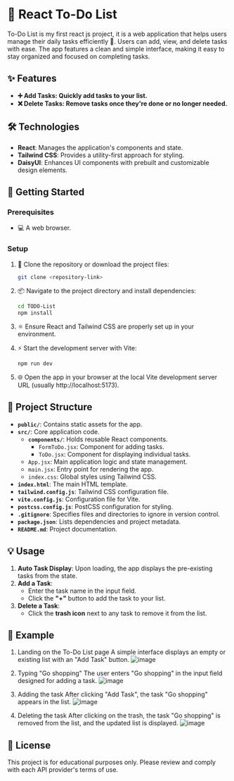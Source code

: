
# 📝 React To-Do List

To-Do List is my first react js project, it is a web application that helps users manage their daily tasks efficiently 📝. Users can add, view, and delete tasks with ease. The app features a clean and simple interface, making it easy to stay organized and focused on completing tasks.

## ✨ Features

- **➕ Add Tasks: Quickly add tasks to your list.**
- **❌ Delete Tasks: Remove tasks once they're done or no longer needed.**

## 🛠️ Technologies



- **React**: Manages the application's components and state.
- **Tailwind CSS**: Provides a utility-first approach for styling.
- **DaisyUI**: Enhances UI components with prebuilt and customizable design elements.

## 🚀 Getting Started

### Prerequisites

- 💻 A web browser.

### Setup  

1. 📂 Clone the repository or download the project files:  
   ```bash  
   git clone <repository-link>
   ```
2. 📦 Navigate to the project directory and install dependencies:

   ```bash
   cd TODO-List  
   npm install
   ```
3. ⚛️ Ensure React and Tailwind CSS are properly set up in your environment.
   
4. ⚡ Start the development server with Vite:
   ```bash
   npm run dev
   ```  
5. 🌐 Open the app in your browser at the local Vite development server URL (usually http://localhost:5173).


## 📁 Project Structure  

- **`public/`**: Contains static assets for the app.  
- **`src/`**: Core application code.  
  - **`components/`**: Holds reusable React components.  
    - `FormToDo.jsx`: Component for adding tasks.  
    - `ToDo.jsx`: Component for displaying individual tasks.  
  - `App.jsx`: Main application logic and state management.  
  - `main.jsx`: Entry point for rendering the app.  
  - `index.css`: Global styles using Tailwind CSS.  
- **`index.html`**: The main HTML template.  
- **`tailwind.config.js`**: Tailwind CSS configuration file.  
- **`vite.config.js`**: Configuration file for Vite.  
- **`postcss.config.js`**: PostCSS configuration for styling.  
- **`.gitignore`**: Specifies files and directories to ignore in version control.  
- **`package.json`**: Lists dependencies and project metadata.  
- **`README.md`**: Project documentation.  

## 💡 Usage  

1. **Auto Task Display**: Upon loading, the app displays the pre-existing tasks from the state.  
2. **Add a Task**:  
   - Enter the task name in the input field.  
   - Click the **"+"** button to add the task to your list.  
3. **Delete a Task**:  
   - Click the **trash icon** next to any task to remove it from the list.  

## 🌈 Example
1. Landing on the To-Do List page
A simple interface displays an empty or existing list with an "Add Task" button.
![image](https://github.com/user-attachments/assets/c308d5a0-a55c-4ae7-9466-9fb8d1a41297)

2. Typing "Go shopping"
The user enters "Go shopping" in the input field designed for adding a task.
![image](https://github.com/user-attachments/assets/8ca29485-e9d6-49b2-b571-db5dcafdadc6)

3. Adding the task
After clicking "Add Task", the task "Go shopping" appears in the list.
![image](https://github.com/user-attachments/assets/2245b178-d52e-4943-a97b-50e29275d088)

4. Deleting the task
After clicking on the trash, the task "Go shopping" is removed from the list, and the updated list is displayed.
![image](https://github.com/user-attachments/assets/2c175995-a4d5-48f2-9185-8f15cbab7147)


## 📜 License

This project is for educational purposes only. Please review and comply with each API provider's terms of use.
